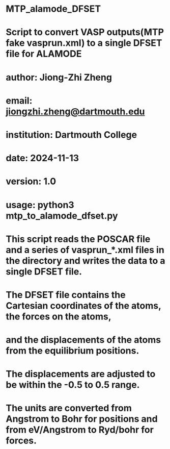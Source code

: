 # MTP_alamode_DFSET

# Script to convert VASP outputs(MTP fake vasprun.xml) to a single DFSET file for ALAMODE
# author: Jiong-Zhi Zheng
# email: jiongzhi.zheng@dartmouth.edu
# institution: Dartmouth College
# date: 2024-11-13
# version: 1.0

# usage: python3 mtp_to_alamode_dfset.py
# This script reads the POSCAR file and a series of vasprun_*.xml files in the directory and writes the data to a single DFSET file.
# The DFSET file contains the Cartesian coordinates of the atoms, the forces on the atoms, 
# and the displacements of the atoms from the equilibrium positions.

# The displacements are adjusted to be within the -0.5 to 0.5 range.
# The units are converted from Angstrom to Bohr for positions and from eV/Angstrom to Ryd/bohr for forces.
